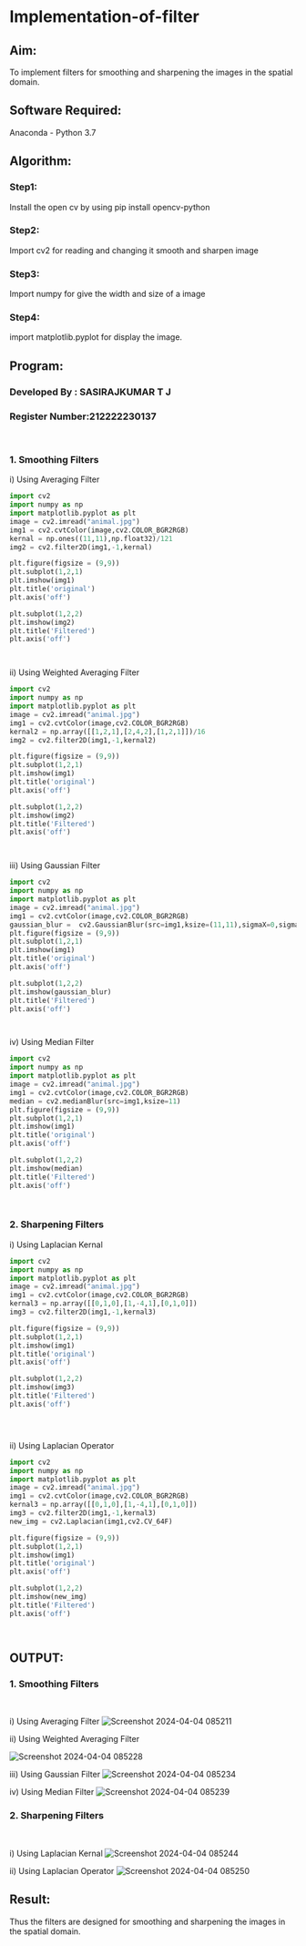 # Implementation-of-filter
## Aim:
To implement filters for smoothing and sharpening the images in the spatial domain.

## Software Required:
Anaconda - Python 3.7

## Algorithm:
### Step1:
Install the open cv by using pip install opencv-python

### Step2:
Import cv2 for reading and changing it smooth and sharpen image

### Step3:
Import numpy for give the width and size of a image

### Step4:
import matplotlib.pyplot for display the image.


## Program:
### Developed By   : SASIRAJKUMAR T J
### Register Number:212222230137
</br>

### 1. Smoothing Filters

i) Using Averaging Filter
```Python
import cv2
import numpy as np
import matplotlib.pyplot as plt
image = cv2.imread("animal.jpg")
img1 = cv2.cvtColor(image,cv2.COLOR_BGR2RGB)
kernal = np.ones((11,11),np.float32)/121
img2 = cv2.filter2D(img1,-1,kernal)

plt.figure(figsize = (9,9))
plt.subplot(1,2,1)
plt.imshow(img1)
plt.title('original')
plt.axis('off')

plt.subplot(1,2,2)
plt.imshow(img2)
plt.title('Filtered')
plt.axis('off')




```
ii) Using Weighted Averaging Filter
```Python
import cv2
import numpy as np
import matplotlib.pyplot as plt
image = cv2.imread("animal.jpg")
img1 = cv2.cvtColor(image,cv2.COLOR_BGR2RGB)
kernal2 = np.array([[1,2,1],[2,4,2],[1,2,1]])/16
img2 = cv2.filter2D(img1,-1,kernal2)

plt.figure(figsize = (9,9))
plt.subplot(1,2,1)
plt.imshow(img1)
plt.title('original')
plt.axis('off')

plt.subplot(1,2,2)
plt.imshow(img2)
plt.title('Filtered')
plt.axis('off')




```
iii) Using Gaussian Filter
```Python
import cv2
import numpy as np
import matplotlib.pyplot as plt
image = cv2.imread("animal.jpg")
img1 = cv2.cvtColor(image,cv2.COLOR_BGR2RGB)
gaussian_blur =  cv2.GaussianBlur(src=img1,ksize=(11,11),sigmaX=0,sigmaY=0)
plt.figure(figsize = (9,9))
plt.subplot(1,2,1)
plt.imshow(img1)
plt.title('original')
plt.axis('off')

plt.subplot(1,2,2)
plt.imshow(gaussian_blur)
plt.title('Filtered')
plt.axis('off')




```

iv) Using Median Filter
```Python
import cv2
import numpy as np
import matplotlib.pyplot as plt
image = cv2.imread("animal.jpg")
img1 = cv2.cvtColor(image,cv2.COLOR_BGR2RGB)
median = cv2.medianBlur(src=img1,ksize=11)
plt.figure(figsize = (9,9))
plt.subplot(1,2,1)
plt.imshow(img1)
plt.title('original')
plt.axis('off')

plt.subplot(1,2,2)
plt.imshow(median)
plt.title('Filtered')
plt.axis('off')




```

### 2. Sharpening Filters
i) Using Laplacian Kernal
```Python
import cv2
import numpy as np
import matplotlib.pyplot as plt
image = cv2.imread("animal.jpg")
img1 = cv2.cvtColor(image,cv2.COLOR_BGR2RGB)
kernal3 = np.array([[0,1,0],[1,-4,1],[0,1,0]])
img3 = cv2.filter2D(img1,-1,kernal3)

plt.figure(figsize = (9,9))
plt.subplot(1,2,1)
plt.imshow(img1)
plt.title('original')
plt.axis('off')

plt.subplot(1,2,2)
plt.imshow(img3)
plt.title('Filtered')
plt.axis('off')





```
ii) Using Laplacian Operator
```Python
import cv2
import numpy as np
import matplotlib.pyplot as plt
image = cv2.imread("animal.jpg")
img1 = cv2.cvtColor(image,cv2.COLOR_BGR2RGB)
kernal3 = np.array([[0,1,0],[1,-4,1],[0,1,0]])
img3 = cv2.filter2D(img1,-1,kernal3)
new_img = cv2.Laplacian(img1,cv2.CV_64F)

plt.figure(figsize = (9,9))
plt.subplot(1,2,1)
plt.imshow(img1)
plt.title('original')
plt.axis('off')

plt.subplot(1,2,2)
plt.imshow(new_img)
plt.title('Filtered')
plt.axis('off')




```

## OUTPUT:
### 1. Smoothing Filters
</br>

i) Using Averaging Filter
![Screenshot 2024-04-04 085211](https://github.com/SASIRAJ27/Implementation-of-filter/assets/113497176/5b4c4b9d-3fa7-4a4d-b9af-100d43b410e0)


ii) Using Weighted Averaging Filter

![Screenshot 2024-04-04 085228](https://github.com/SASIRAJ27/Implementation-of-filter/assets/113497176/a77e9b67-d4b9-4ed5-b226-2c6318f604e8)


iii) Using Gaussian Filter
![Screenshot 2024-04-04 085234](https://github.com/SASIRAJ27/Implementation-of-filter/assets/113497176/fe81d5a2-8a8c-4289-af40-9b66a9269753)


iv) Using Median Filter
![Screenshot 2024-04-04 085239](https://github.com/SASIRAJ27/Implementation-of-filter/assets/113497176/1df71497-586f-4e0c-8d3e-554d3158e53f)


### 2. Sharpening Filters
</br>

i) Using Laplacian Kernal
![Screenshot 2024-04-04 085244](https://github.com/SASIRAJ27/Implementation-of-filter/assets/113497176/a9a4217e-610b-440f-9988-9503fb29138d)



ii) Using Laplacian Operator
![Screenshot 2024-04-04 085250](https://github.com/SASIRAJ27/Implementation-of-filter/assets/113497176/085a0cbc-38d0-4f57-88cf-5ceec0732eae)




## Result:
Thus the filters are designed for smoothing and sharpening the images in the spatial domain.
